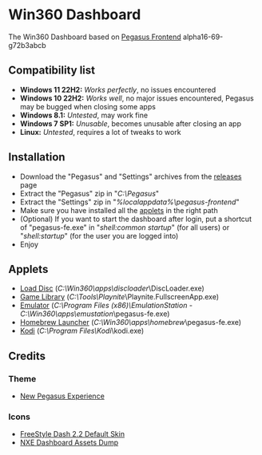 # Win360 Dashboard
The Win360 Dashboard based on [Pegasus Frontend](https://pegasus-frontend.org/) alpha16-69-g72b3abcb
## Compatibility list
- **Windows 11 22H2:** *Works perfectly*, no issues encountered
- **Windows 10 22H2:** *Works well*, no major issues encountered, Pegasus may be bugged when closing some apps
- **Windows 8.1:** *Untested*, may work fine
- **Windows 7 SP1:** *Unusable*, becomes unusable after closing an app
- **Linux:** *Untested*, requires a lot of tweaks to work
## Installation
- Download the "Pegasus" and "Settings" archives from the [releases](https://github.com/Win-360/Dashboard/releases) page 
- Extract the "Pegasus" zip in "*C:\Pegasus*"
- Extract the "Settings" zip in "*%localappdata%\pegasus-frontend*"
- Make sure you have installed all the [applets](#applets) in the right path
- (Optional) If you want to start the dashboard after login, put a shortcut of "pegasus-fe.exe" in "*shell:common startup*" (for all users) or "*shell:startup*" (for the user you are logged into)
- Enjoy
## Applets
- [Load Disc]() (*C:\Win360\apps\discloader*\DiscLoader.exe)
- [Game Library](https://playnite.link/) (*C:\Tools\Playnite*\Playnite.FullscreenApp.exe)
- [Emulator](https://www.retroarch.com/) (*C:\Program Files (x86)\EmulationStation* - *C:\Win360\apps\emustation*\pegasus-fe.exe)
- [Homebrew Launcher]() (*C:\Win360\apps\homebrew*\pegasus-fe.exe)
- [Kodi](https://kodi.tv/) (*C:\Program Files\Kodi*\kodi.exe)
## Credits
### Theme
- [New Pegasus Experience](https://github.com/riquenunes/pegasus-theme-npe)
### Icons
- [FreeStyle Dash 2.2 Default Skin](https://digiex.net/threads/freestyle-dash-fsd-2-2-freestyle-dashboard-for-xbox-360-download-with-connectx.9773/)
- [NXE Dashboard Assets Dump](https://www.reddit.com/r/360hacks/comments/10ib3cn/rip_images_and_icons_from_nxe_dashboard/)
